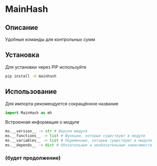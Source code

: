 # MainHash
## Описание
Удобные команды для контрольных сумм
## Установка
Для установки через PIP используйте
```bash
pip install -U mainhash
```
## Использование
Для импорта рекомендуется сокращённое название
```python
import MainHash as mh
```
Встроенная информация о модуле
```python
ms.__version__ -> str # Версия модуля
ms.__functions__ -> list # Функции, которые существуют в модуле
ms.__variables__ -> list # Переменные, которые существуют в модуле
ms.__depends__ -> dict # Обязательные и необязательные зависимости
```
### (будет продолжение)